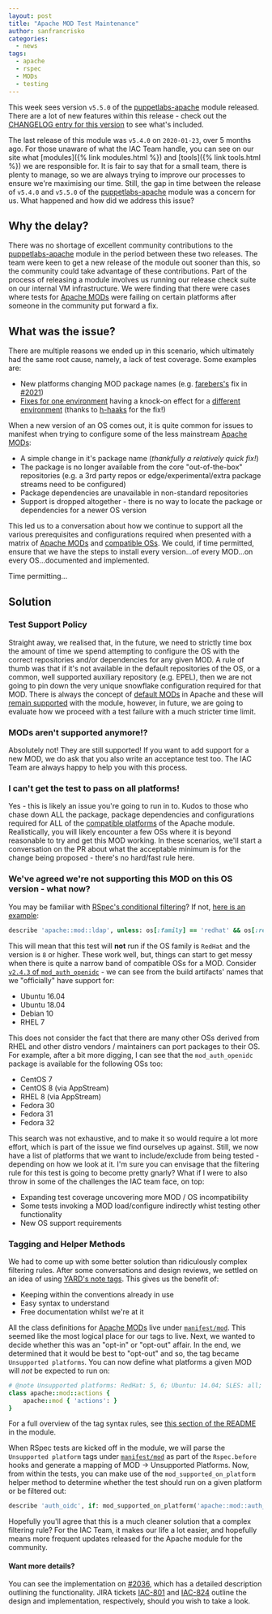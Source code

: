 ```yaml
---
layout: post
title: "Apache MOD Test Maintenance"
author: sanfrancrisko
categories:
  - news
tags:
  - apache
  - rspec
  - MODs
  - testing
---
```

This week sees version `v5.5.0` of the [puppetlabs-apache][puppetlabs-apache-forge] module released.
There are a lot of new features within this release - check out the [CHANGELOG entry for this version][apache-5-5-0-changelog] to see what's included.

The last release of this module was `v5.4.0` on `2020-01-23`, over 5 months ago.
For those unaware of what the IAC Team handle, you can see on our site what [modules]({% link modules.html %}) and [tools]({% link tools.html %}) we are responsible for.
It is fair to say that for a small team, there is plenty to manage, so we are always trying to improve our processes to ensure we're maximising our time.
Still, the gap in time between the release of `v5.4.0` and `v5.5.0` of the [puppetlabs-apache][puppetlabs-apache-forge] module was a concern for us.
What happened and how did we address this issue?

## Why the delay?
There was no shortage of excellent community contributions to the [puppetlabs-apache][puppetlabs-apache-github] module in the period between these two releases.
The team were keen to get a new release of the module out sooner than this, so the community could take advantage of these contributions.
Part of the process of releasing a module involves us running our release check suite on our internal VM infrastructure.
We were finding that there were cases where tests for [Apache MODs][apache-mod] were failing on certain platforms after someone in the community put forward a fix.


## What was the issue?
There are multiple reasons we ended up in this scenario, which ultimately had the same root cause, namely, a lack of test coverage.
Some examples are:
- New platforms changing MOD package names (e.g. [farebers's][farebers] fix in [#2021][pr-2021])
- [Fixes for one environment][pr-1913] having a knock-on effect for a [different environment][pr-2041] (thanks to [h-haaks][h-haaks] for the fix!)

When a new version of an OS comes out, it is quite common for issues to manifest when trying to configure some of the less mainstream [Apache MODs][apache-mod]:
- A simple change in it's package name (_thankfully a relatively quick fix!_)
- The package is no longer available from the core "out-of-the-box" repositories (e.g. a 3rd party repos or edge/experimental/extra package streams need to be configured)
- Package dependencies are unavailable in non-standard repositories
- Support is dropped altogether - there is no way to locate the package or dependencies for a newer OS version

This led us to a conversation about how we continue to support all the various prerequisites and configurations required when presented with a matrix of [Apache MODs][apache-mod] and [compatible OSs][compatible-platforms].
We could, if time permitted, ensure that we have the steps to install every version...of every MOD...on every OS...documented and implemented.

Time permitting...

## Solution
### Test Support Policy
Straight away, we realised that, in the future, we need to strictly time box the amount of time we spend attempting to configure the OS with the correct repositories and/or dependencies for any given MOD.
A rule of thumb was that if it's not available in the default repositories of the OS, or a common, well supported auxiliary repository (e.g. EPEL), then we are not going to pin down the very unique snowflake configuration required for that MOD.
There is always the concept of [default MODs][default-mods-pp] in Apache and these will [remain supported][default-mods-spec] with the module, however, in future, we are going to evaluate how we proceed with a test failure with a much stricter time limit.

### MODs aren't supported anymore!?
Absolutely not! They are still supported! If you want to add support for a new MOD, we do ask that you also write an acceptance test too.
The IAC Team are always happy to help you with this process.

### I can't get the test to pass on all platforms!
Yes - this is likely an issue you're going to run in to.
Kudos to those who chase down ALL the package, package dependencies and configurations required for ALL of the [compatible platforms][compatible-platforms] of the Apache module.
Realistically, you will likely encounter a few OSs where it is beyond reasonable to try and get this MOD working.
In these scenarios, we'll start a conversation on the PR about what the acceptable minimum is for the change being proposed - there's no hard/fast rule here.

### We've agreed we're not supporting this MOD on this OS version - what now?
You may be familiar with [RSpec's conditional filtering][rspec-conditional-filtering]?
If not, [here is an example][rspec-filtering-example]:
```ruby
describe 'apache::mod::ldap', unless: os[:family] == 'redhat' && os[:release].to_i >= 8 do
```
This will mean that this test will **not** run if the OS family is `RedHat` and the version is `8` or higher.
These work well, but, things can start to get messy when there is quite a narrow band of compatible OSs for a MOD.
Consider [`v2.4.3` of `mod_auth_openidc`][mod_auth_openidc_2_4_3] - we can see from the build artifacts' names that we "officially" have support for:
- Ubuntu 16.04
- Ubuntu 18.04
- Debian 10
- RHEL 7

This does not consider the fact that there are many other OSs derived from RHEL and other distro vendors / maintainers can port packages to their OS.
For example, after a bit more digging, I can see that the `mod_auth_openidc` package is available for the following OSs too:
- CentOS 7
- CentOS 8 (via AppStream)
- RHEL 8 (via AppStream)
- Fedora 30
- Fedora 31
- Fedora 32

This search was not exhaustive, and to make it so would require a lot more effort, which is part of the issue we find ourselves up against.
Still, we now have a list of platforms that we want to include/exclude from being tested - depending on how we look at it.
I'm sure you can envisage that the filtering rule for this test is going to become pretty gnarly?
What if I were to also throw in some of the challenges the IAC team face, on top:
- Expanding test coverage uncovering more MOD / OS incompatibility
- Some tests invoking a MOD load/configure indirectly whist testing other functionality
- New OS support requirements

### Tagging and Helper Methods
We had to come up with some better solution than ridiculously complex filtering rules.
After some conversations and design reviews, we settled on an idea of using [YARD's note tags][yard-note-tag].
This gives us the benefit of:
- Keeping within the conventions already in use
- Easy syntax to understand
- Free documentation whilst we're at it

All the class definitions for [Apache MODs][apache-mod] live under [`manifest/mod`][manifest/mod].
This seemed like the most logical place for our tags to live.
Next, we wanted to decide whether this was an "opt-in" or "opt-out" affair.
In the end, we determined that it would be best to "opt-out" and so, the tag became `Unsupported platforms`.
You can now define what platforms a given MOD will _not_ be expected to run on:
```ruby
# @note Unsupported platforms: RedHat: 5, 6; Ubuntu: 14.04; SLES: all; Scientific: 11 SP1
class apache::mod::actions {
    apache::mod { 'actions': }
}
```
For a full overview of the tag syntax rules, see [this section of the README][tag-rules] in the module.

When RSpec tests are kicked off in the module, we will parse the `Unsupported platform` tags under [`manifest/mod`][manifest/mod] as part of the `Rspec.before` hooks and generate a mapping of MOD -> Unsupported Platforms.
Now, from within the tests, you can make use of the `mod_supported_on_platform` helper method to determine whether the test should run on a given platform or be filtered out:
```ruby
describe 'auth_oidc', if: mod_supported_on_platform('apache::mod::auth_openidc') do
```

Hopefully you'll agree that this is a much cleaner solution that a complex filtering rule?
For the IAC Team, it makes our life a lot easier, and hopefully means more frequent updates released for the Apache module for the community.

#### Want more details?
You can see the implementation on [#2036][pr-2036], which has a detailed description outlining the functionality.
JIRA tickets [IAC-801][iac-801] and [IAC-824][iac-824] outline the design and implementation, respectively, should you wish to take a look.


[puppetlabs-apache-forge]:      https://forge.puppet.com/puppetlabs/apache
[puppetlabs-apache-github]:     https://github.com/puppetlabs/puppetlabs-apache
[apache-5-5-0-changelog]:       https://forge.puppet.com/puppetlabs/apache/changelog#v550-2020-07-01
[apache-mod]:                   https://httpd.apache.org/docs/2.4/mod
[MODULES-10712]:                https://tickets.puppetlabs.com/browse/MODULES-10712          
[pr-2041]:                      https://github.com/puppetlabs/puppetlabs-apache/pull/2041
[h-haaks]:                      https://github.com/h-haaks
[pr-2021]:                      https://github.com/puppetlabs/puppetlabs-apache/pull/2021
[farebers]:                     https://github.com/farebers
[pr-1913]:                      https://github.com/puppetlabs/puppetlabs-apache/pull/1913
[compatible-platforms]:         https://forge.puppet.com/puppetlabs/apache/compatibility
[default-mods-pp]:              https://github.com/puppetlabs/puppetlabs-apache/blob/master/manifests/default_mods.pp
[default-mods-spec]:            https://github.com/puppetlabs/puppetlabs-apache/blob/master/spec/acceptance/default_mods_spec.rb
[rspec-conditional-filtering]:  https://relishapp.com/rspec/rspec-core/v/3-8/docs/filtering/conditional-filters
[rspec-filtering-example]:      https://github.com/puppetlabs/puppetlabs-apache/blob/51ce2adcfc231c6a78dda5cc59c2aaf4028bb5bd/spec/acceptance/mod_ldap_spec.rb#L4
[mod_auth_openidc_2_4_3]:       https://github.com/zmartzone/mod_auth_openidc/releases/tag/v2.4.3
[yard-note-tag]:                https://www.rubydoc.info/gems/yard/file/docs/Tags.md#note
[manifest/mod]:                 https://github.com/puppetlabs/puppetlabs-apache/tree/983b1fd3ff178d46145f4b8c0a88bae36dfad12b/manifests/mod
[tag-rules]:                    TODO
[pr-2036]:                      https://github.com/puppetlabs/puppetlabs-apache/pull/2036
[iac-801]:                      https://tickets.puppetlabs.com/browse/IAC-801
[iac-824]:                      https://tickets.puppetlabs.com/browse/IAC-824

